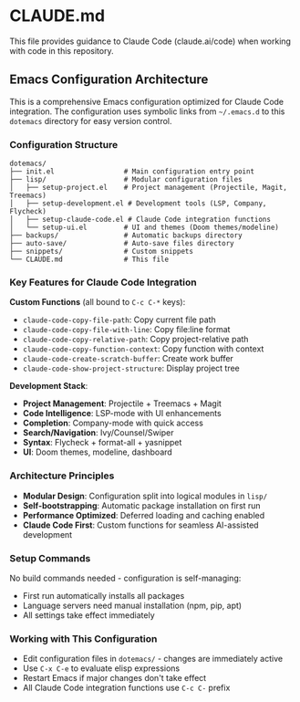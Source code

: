 # CLAUDE.md

This file provides guidance to Claude Code (claude.ai/code) when working with code in this repository.

## Emacs Configuration Architecture

This is a comprehensive Emacs configuration optimized for Claude Code integration. The configuration uses symbolic links from `~/.emacs.d` to this `dotemacs` directory for easy version control.

### Configuration Structure

```
dotemacs/
├── init.el                 # Main configuration entry point
├── lisp/                   # Modular configuration files
│   ├── setup-project.el    # Project management (Projectile, Magit, Treemacs)
│   ├── setup-development.el # Development tools (LSP, Company, Flycheck)
│   ├── setup-claude-code.el # Claude Code integration functions
│   └── setup-ui.el         # UI and themes (Doom themes/modeline)
├── backups/                # Automatic backups directory
├── auto-save/              # Auto-save files directory
├── snippets/               # Custom snippets
└── CLAUDE.md               # This file
```

### Key Features for Claude Code Integration

**Custom Functions** (all bound to `C-c C-*` keys):
- `claude-code-copy-file-path`: Copy current file path
- `claude-code-copy-file-with-line`: Copy file:line format
- `claude-code-copy-relative-path`: Copy project-relative path
- `claude-code-copy-function-context`: Copy function with context
- `claude-code-create-scratch-buffer`: Create work buffer
- `claude-code-show-project-structure`: Display project tree

**Development Stack**:
- **Project Management**: Projectile + Treemacs + Magit
- **Code Intelligence**: LSP-mode with UI enhancements
- **Completion**: Company-mode with quick access
- **Search/Navigation**: Ivy/Counsel/Swiper
- **Syntax**: Flycheck + format-all + yasnippet
- **UI**: Doom themes, modeline, dashboard

### Architecture Principles

- **Modular Design**: Configuration split into logical modules in `lisp/`
- **Self-bootstrapping**: Automatic package installation on first run
- **Performance Optimized**: Deferred loading and caching enabled
- **Claude Code First**: Custom functions for seamless AI-assisted development

### Setup Commands

No build commands needed - configuration is self-managing:
- First run automatically installs all packages
- Language servers need manual installation (npm, pip, apt)
- All settings take effect immediately

### Working with This Configuration

- Edit configuration files in `dotemacs/` - changes are immediately active
- Use `C-x C-e` to evaluate elisp expressions
- Restart Emacs if major changes don't take effect
- All Claude Code integration functions use `C-c C-` prefix